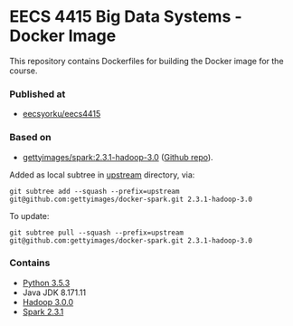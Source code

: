 # EECS 4415 Big Data Systems - Docker Image

This repository contains Dockerfiles for building the Docker image for the course.

### Published at

- [eecsyorku/eecs4415][1]

### Based on

- [gettyimages/spark:2.3.1-hadoop-3.0][2] ([Github repo][3]).

Added as local subtree in [upstream](upstream/) directory, via:
```
git subtree add --squash --prefix=upstream git@github.com:gettyimages/docker-spark.git 2.3.1-hadoop-3.0
```

To update:
```
git subtree pull --squash --prefix=upstream git@github.com:gettyimages/docker-spark.git 2.3.1-hadoop-3.0
```

### Contains

- [Python 3.5.3][4]
- Java JDK 8.171.11
- [Hadoop 3.0.0][5]
- [Spark 2.3.1][6]

[1]: https://hub.docker.com/r/eecsyorku/eecs4415
[2]: https://hub.docker.com/r/gettyimages/spark
[3]: https://github.com/gettyimages/docker-spark
[4]: https://docs.python.org/3.5/
[5]: https://hadoop.apache.org/docs/r3.0.0/
[6]: http://spark.apache.org/docs/2.3.1/
